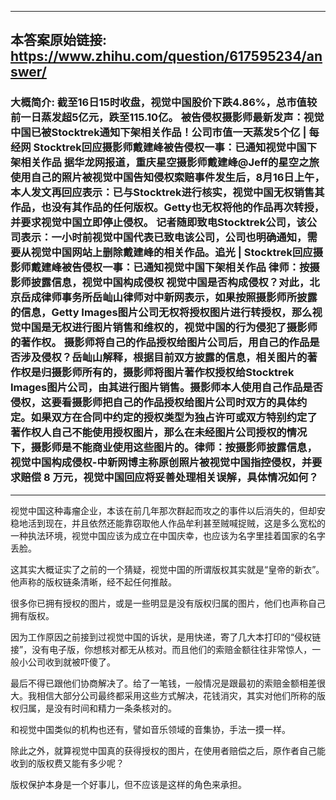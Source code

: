 ----------------------------------------
## 本答案原始链接: https://www.zhihu.com/question/617595234/answer/
### 大概简介: 截至16日15时收盘，视觉中国股价下跌4.86%，总市值较前一日蒸发超5亿元，跌至115.10亿。 被告侵权摄影师最新发声：视觉中国已被Stocktrek通知下架相关作品！公司市值一天蒸发5个亿 | 每经网 Stocktrek回应摄影师戴建峰被告侵权一事：已通知视觉中国下架相关作品 据华龙网报道，重庆星空摄影师戴建峰@Jeff的星空之旅 使用自己的照片被视觉中国告知侵权索赔事件发生后，8月16日上午，本人发文再回应表示：已与Stocktrek进行核实，视觉中国无权销售其作品，也没有其作品的任何版权。Getty也无权将他的作品再次转授， 并要求视觉中国立即停止侵权。 记者随即致电Stocktrek公司，该公司表示：一小时前视觉中国代表已致电该公司，公司也明确通知，需要从视觉中国网站上删除戴建峰的相关作品。追光 | Stocktrek回应摄影师戴建峰被告侵权一事：已通知视觉中国下架相关作品 律师：按摄影师披露信息，视觉中国构成侵权 视觉中国是否构成侵权？对此，北京岳成律师事务所岳屾山律师对中新网表示，如果按照摄影师所披露的信息，Getty Images图片公司无权将授权图片进行转授权，那么视觉中国是无权进行图片销售和维权的，视觉中国的行为侵犯了摄影师的著作权。 摄影师将自己的作品授权给图片公司后，用自己的作品是否涉及侵权？岳屾山解释，根据目前双方披露的信息，相关图片的著作权是归摄影师所有的，摄影师将图片著作权授权给Stocktrek Images图片公司，由其进行图片销售。摄影师本人使用自己作品是否侵权，这要看摄影师把自己的作品授权给图片公司时双方的具体约定。如果双方在合同中约定的授权类型为独占许可或双方特别约定了著作权人自己不能使用授权图片，那么在未经图片公司授权的情况下，摄影师是不能商业使用这些图片的。律师：按摄影师披露信息，视觉中国构成侵权-中新网博主称原创照片被视觉中国指控侵权，并要求赔偿 8 万元，视觉中国回应将妥善处理相关误解，具体情况如何？
----------------------------------------
视觉中国这种毒瘤企业，本该在前几年那次群起而攻之的事件以后消失的，但却安稳地活到现在，并且依然还能靠窃取他人作品牟利甚至贼喊捉贼，这是多么宽松的一种执法环境，视觉中国应该为成立在中国庆幸，也应该为名字里挂着国家的名字丢脸。

这其实大概证实了之前的一个猜疑，视觉中国的所谓版权其实就是“皇帝的新衣”。他声称的版权链条清晰，经不起任何推敲。

很多你已拥有授权的图片，或是一些明显是没有版权归属的图片，他们也声称自己拥有版权。

因为工作原因之前接到过视觉中国的诉状，是用快递，寄了几大本打印的“侵权链接”，没有电子版，你想核对都无从核对。而且他们的索赔金额往往非常惊人，一般小公司收到就被吓傻了。

最后不得已跟他们协商解决了。给了一笔钱，一般情况是跟最初的索赔金额相差很大。我相信大部分公司最终都采用这些方式解决，花钱消灾，其实对他们所称的版权归属，是没有时间和精力一条条核对的。

和视觉中国类似的机构也还有，譬如音乐领域的音集协，手法一摸一样。

除此之外，就算视觉中国真的获得授权的图片，在使用者赔偿之后，原作者自己能收到的版权费又能有多少呢？

版权保护本身是一个好事儿，但不应该是这样的角色来承担。

